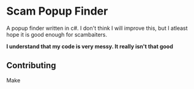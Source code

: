 # Scam Popup Finder
A popup finder written in c#. I don't think I will improve this, but I atleast hope it is good enough for scambaiters.

**I understand that my code is very messy. It really isn't that good**

## Contributing
Make
